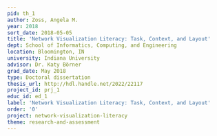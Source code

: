 ```yaml
---
pid: th_1
author: Zoss, Angela M.
year: 2018
sort_date: 2018-05-05
title: 'Network Visualization Literacy: Task, Context, and Layout'
dept: School of Informatics, Computing, and Engineering
location: Bloomington, IN
university: Indiana University
advisor: Dr. Katy Börner
grad_date: May 2018
type: Doctoral dissertation
thesis_url: http://hdl.handle.net/2022/22117
project_id: prj_1
educ_id: ed_1
label: 'Network Visualization Literacy: Task, Context, and Layout'
order: '0'
project: network-visualization-literacy
theme: research-and-assessment
---
```

